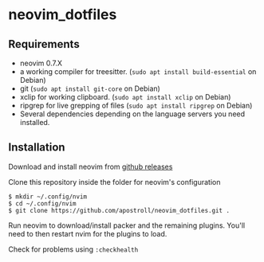 # neovim_dotfiles

## Requirements

* neovim 0.7.X
* a working compiler for treesitter. (`sudo apt install build-essential` on Debian)
* git (`sudo apt install git-core` on Debian)
* xclip for working clipboard. (`sudo apt install xclip` on Debian)
* ripgrep for live grepping of files (`sudo apt install ripgrep` on Debian)
* Several dependencies depending on the language servers you need installed.

## Installation

Download and install neovim from [github releases](https://github.com/neovim/neovim/releases/tag/v0.8.0)

Clone this repository inside the folder for neovim's configuration
```
$ mkdir ~/.config/nvim
$ cd ~/.config/nvim
$ git clone https://github.com/apostroll/neovim_dotfiles.git .
```

Run neovim to download/install packer and the remaining plugins. You'll need to then restart nvim for the plugins to load.

Check for problems using `:checkhealth`

